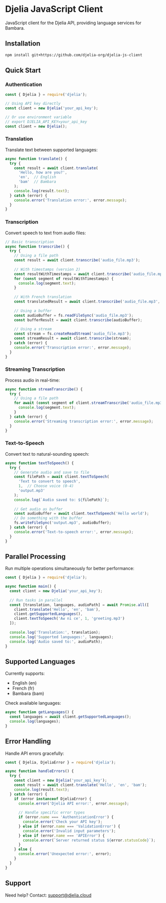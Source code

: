 # Djelia JavaScript Client

JavaScript client for the Djelia API, providing language services for Bambara.

## Installation

```bash
npm install git+https://github.com/djelia-org/djelia-js-client
```

## Quick Start

### Authentication

```javascript
const { Djelia } = require('djelia');

// Using API key directly
const client = new Djelia('your_api_key');

// Or use environment variable
// export DJELIA_API_KEY=your_api_key
const client = new Djelia();
```

### Translation

Translate text between supported languages:

```javascript
async function translate() {
  try {
    const result = await client.translate(
      'Hello, how are you?', 
      'en',  // English
      'bam'  // Bambara
    );
    console.log(result.text);
  } catch (error) {
    console.error('Translation error:', error.message);
  }
}
```

### Transcription

Convert speech to text from audio files:

```javascript
// Basic transcription
async function transcribe() {
  try {
    // Using a file path
    const result = await client.transcribe('audio_file.mp3');
    
    // With timestamps (version 2)
    const resultWithTimestamps = await client.transcribe('audio_file.mp3', false, 2);
    for (const segment of resultWithTimestamps) {
      console.log(segment.text);
    }
    
    // With French translation
    const translatedResult = await client.transcribe('audio_file.mp3', true);
    
    // Using a buffer
    const audioBuffer = fs.readFileSync('audio_file.mp3');
    const bufferResult = await client.transcribe(audioBuffer);
    
    // Using a stream
    const stream = fs.createReadStream('audio_file.mp3');
    const streamResult = await client.transcribe(stream);
  } catch (error) {
    console.error('Transcription error:', error.message);
  }
}
```

### Streaming Transcription

Process audio in real-time:

```javascript
async function streamTranscribe() {
  try {
    // Using a file path
    for await (const segment of client.streamTranscribe('audio_file.mp3')) {
      console.log(segment.text);
    }
  } catch (error) {
    console.error('Streaming transcription error:', error.message);
  }
}
```

### Text-to-Speech

Convert text to natural-sounding speech:

```javascript
async function textToSpeech() {
  try {
    // Generate audio and save to file
    const filePath = await client.textToSpeech(
      'Text to convert to speech',
      1,  // Choose voice (0-4)
      'output.mp3'
    );
    console.log(`Audio saved to: ${filePath}`);
    
    // Get audio as buffer
    const audioBuffer = await client.textToSpeech('Hello world');
    // Do something with the buffer
    fs.writeFileSync('output.mp3', audioBuffer);
  } catch (error) {
    console.error('Text-to-speech error:', error.message);
  }
}
```

## Parallel Processing

Run multiple operations simultaneously for better performance:

```javascript
const { Djelia } = require('djelia');

async function main() {
  const client = new Djelia('your_api_key');
  
  // Run tasks in parallel
  const [translation, languages, audioPath] = await Promise.all([
    client.translate('Hello', 'en', 'bam'),
    client.getSupportedLanguages(),
    client.textToSpeech('Aw ni ce', 1, 'greeting.mp3')
  ]);
  
  console.log('Translation:', translation);
  console.log('Supported languages:', languages);
  console.log('Audio saved to:', audioPath);
}
```

## Supported Languages

Currently supports:
- English (en)
- French (fr)
- Bambara (bam)

Check available languages:

```javascript
async function getLanguages() {
  const languages = await client.getSupportedLanguages();
  console.log(languages);
}
```

## Error Handling

Handle API errors gracefully:

```javascript
const { Djelia, DjeliaError } = require('djelia');

async function handleErrors() {
  try {
    const client = new Djelia('your_api_key');
    const result = await client.translate('Hello', 'en', 'bam');
    console.log(result.text);
  } catch (error) {
    if (error instanceof DjeliaError) {
      console.error('Djelia API error:', error.message);
      
      // Handle specific error types
      if (error.name === 'AuthenticationError') {
        console.error('Check your API key');
      } else if (error.name === 'ValidationError') {
        console.error('Invalid input parameters');
      } else if (error.name === 'APIError') {
        console.error(`Server returned status ${error.statusCode}`);
      }
    } else {
      console.error('Unexpected error:', error);
    }
  }
}
```

## Support

Need help? Contact: support@djelia.cloud